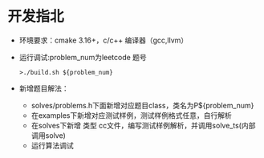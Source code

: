 # 开发指北
* 环境要求：cmake 3.16+，c/c++ 编译器（gcc,llvm）
* 运行调试:problem_num为leetcode 题号
    ```SHELL
    >./build.sh ${problem_num}
    ```

* 新增题目解法：
    * solves/problems.h下面新增对应题目class，类名为P${problem_num}
    * 在examples下新增对应测试样例，测试样例格式任意，自行解析
    * 在solves下新增 类型 cc文件，编写测试样例解析，并调用solve_ts(内部调用solve)
    * 运行算法调试